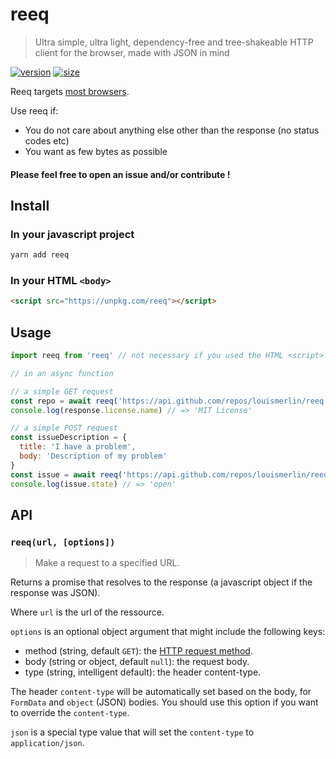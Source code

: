 # reeq

> Ultra simple, ultra light, dependency-free and tree-shakeable HTTP client for the browser, made with JSON in mind

[![version](https://img.shields.io/npm/v/reeq.svg)](https://www.npmjs.com/package/reeq) [![size](https://img.shields.io/bundlephobia/minzip/reeq.svg)](https://bundlephobia.com/result?p=reeq)

Reeq targets [most browsers](https://caniuse.com/#feat=promises).

Use reeq if:
 - You do not care about anything else other than the response (no status codes etc)
 - You want as few bytes as possible

#### Please feel free to open an issue and/or contribute !

## Install

### In your javascript project

```bash
yarn add reeq
```

### In your HTML `<body>`

```html
<script src="https://unpkg.com/reeq"></script>
```

## Usage

```javascript
import reeq from 'reeq' // not necessary if you used the HTML <script>

// in an async function

// a simple GET request
const repo = await reeq('https://api.github.com/repos/louismerlin/reeq')
console.log(response.license.name) // => 'MIT License'

// a simple POST request
const issueDescription = {
  title: 'I have a problem',
  body: 'Description of my problem'
}
const issue = await reeq('https://api.github.com/repos/louismerlin/reeq/issues', { method: 'POST', body: issueDescription })
console.log(issue.state) // => 'open'
```

## API

### `reeq(url, [options])`

> Make a request to a specified URL.

Returns a promise that resolves to the response (a javascript object if the response was JSON).

Where `url` is the url of the ressource.

`options` is an optional object argument that might include the following keys:

- method (string, default `GET`): the [HTTP request method](https://developer.mozilla.org/en-US/docs/Web/HTTP/Methods).
- body (string or object, default `null`): the request body.
- type (string, intelligent default): the header content-type.

The header `content-type` will be automatically set based on the body, for `FormData` and `object` (JSON) bodies. You should use this option if you want to override the `content-type`.

`json` is a special type value that will set the `content-type` to `application/json`.
